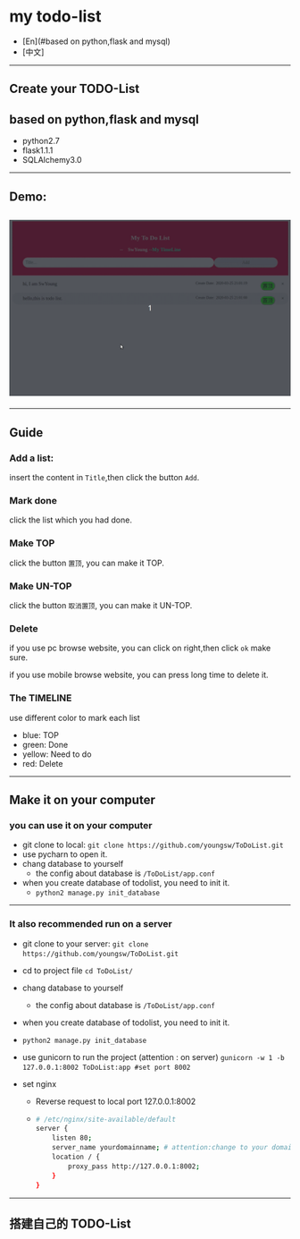 # my todo-list

- [En](#based on python,flask and mysql)
- [中文]

---

## Create your TODO-List

## based on python,flask and mysql

- python2.7
- flask1.1.1
- SQLAlchemy3.0

---

## Demo:

![play](ToDoList/img/todolist.gif)
---



---

## Guide

### Add a list:

insert the content in ```Title```,then click the button ```Add```.

### Mark done

click the list which you had done.

### Make TOP

click the button ```置顶```, you can make it TOP.

### Make UN-TOP

click the button ```取消置顶```, you can make it UN-TOP.

### Delete

if you use pc browse website, you can click on right,then click ```ok``` make sure.

if you use mobile browse website, you can press long time to delete it.

### The TIMELINE

use different color to mark each list

- blue: TOP
- green: Done
- yellow: Need to do
- red: Delete

---

## Make it on your computer

### you can use it on your computer

- git clone to local:
```git clone https://github.com/youngsw/ToDoList.git```
- use pycharn to open it.
- chang database to yourself
  - the config about database is ```/ToDoList/app.conf```
- when you create database of todolist, you need to init it.
  - ```python2 manage.py init_database```
---

### It also recommended run on a server

- git clone to your server:
```git clone https://github.com/youngsw/ToDoList.git```
- cd to project file
```cd ToDoList/```

- chang database to yourself
  
  - the config about database is ```/ToDoList/app.conf```
- when you create database of todolist, you need to init it.
  
- ```python2 manage.py init_database```
  
- use gunicorn to run the project (attention : on server)
  ```gunicorn -w 1 -b 127.0.0.1:8002 ToDoList:app #set port 8002```

- set nginx 
  - Reverse request to local port 127.0.0.1:8002
  - ```bash
    # /etc/nginx/site-available/default
    server {
        listen 80;
        server_name yourdomainname; # attention:change to your domain name
        location / {
            proxy_pass http://127.0.0.1:8002;
        }
    }
    ```



---

## 搭建自己的 TODO-List

